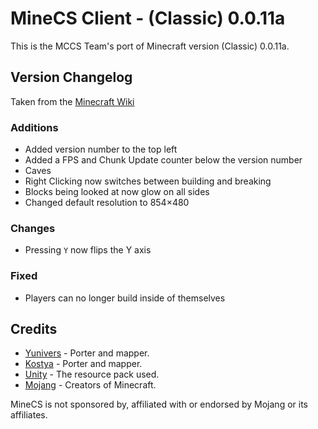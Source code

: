 # MineCS Client - (Classic) 0.0.11a

This is the MCCS Team's port of Minecraft version (Classic) 0.0.11a.

## Version Changelog

Taken from the [Minecraft Wiki](https://minecraft.wiki/w/Java_Edition_Classic_0.0.11a)

### Additions

+ Added version number to the top left
+ Added a FPS and Chunk Update counter below the version number
+ Caves
+ Right Clicking now switches between building and breaking
+ Blocks being looked at now glow on all sides
+ Changed default resolution to 854×480

### Changes

+ Pressing `Y` now flips the Y axis

### Fixed

+ Players can no longer build inside of themselves

## Credits

- [Yunivers](https://www.github.com/aityunivers) - Porter and mapper.
- [Kostya](https://www.github.com/1987kostya) - Porter and mapper.
- [Unity](https://github.com/Unity-Resource-Pack/Unity) - The resource pack used.
- [Mojang](https://www.minecraft.net/) - Creators of Minecraft.

MineCS is not sponsored by, affiliated with or endorsed by Mojang or its affiliates.
